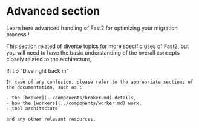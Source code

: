# Advanced section

Learn here advanced handling of Fast2 for optimizing your migration process !

This section related of diverse topics for more specific uses of Fast2, but you will need to have the basic understanding of the overall concepts closely related to the architecture,

!!! tip "Dive right back in"

    In case of any confusion, please refer to the appropriate sections of the documentation, such as :

    - the [broker](../components/broker.md) details,
    - how the [workers](../components/worker.md) work,
    - tool architecture

    and any other relevant resources.
